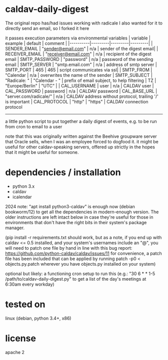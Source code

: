 # caldav-daily-digest
The original repo has/had issues working with radicale
I also wanted for it to directly send an email, so I forked it here

it passes execution parameters via environmental variables
| variable | example | default | comment |
|----------|---------|---------|---------|
| SENDER_EMAIL | "sender@email.com" | n/a | sender of the digest email|
| RECEIVER_EMAIL | "receiver@email.com" | n/a | recipient of the digest email
| SMTP_PASSWORD | "password" | n/a | password of the sending email
| SMTP_SERVER | "smtp.email.com" | n/a | address of smtp server
| SMTP_PORT | 465 | 465 | script communicates via ssl|
| SMTP_FROM | "Calendar | n/a | overwrites the name of the sender
| SMTP_SUBJECT | "Radicale: " | "Calendar - " | prefix of email subject, to help filtering
| TZ | "Europe/Berlin" | "UTC" |
| CAL_USERNAME | user | n/a | CALDAV user
| CAL_PASSWORD | password | n/a | CALDAV password
| CAL_BASE_URL | "server.com/radicale/" | n/a | CALDAV address without protocol, trailing '/' is important
| CAL_PROTOCOL | "http" | "https" | CALDAV connection protocol


---
a little python script to put together a daily digest of events, e.g. to 
be run from cron to email to a user

note that this was originally written against the Beehive groupware server
that Oracle sells, when I was an employee forced to dogfood it. it might
be useful for other caldav-speaking servers, offered up strictly in the
hopes that it might be useful for someone.

# dependencies / installation
  - python 3.x
  - caldav
  - icalendar

2024 note: "apt install python3-caldav" is enough now (debian bookworm/12) to get all the dependencies in modern-enough version. The older instructions are left intact below in case they're useful for those in environments that don't have the right bits in their system's package manager.

(pip install -r requirements.txt should work, but as a note, if you end up with caldav <= 0.5 installed, and your system's usernames include an "@", you will need to patch one file by hand in line with this bug report: https://github.com/python-caldav/caldav/issues/11
 for convenience, a patch file has been included that can be applied by running patch -p0 < objects.py.patch wherever you have objects.py installed on your system)

optional but likely: a functioning cron setup to run this
(e.g.: "30  6 * * 1-5 /path/to/caldav-daily-digest.py" to get a list of the day's meetings at 6:30am every workday)

# tested on
linux (debian, python 3.4+, x86)

# license
apache 2
